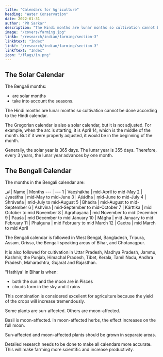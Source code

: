 ```yaml
---
title: "Calendars for Agriculture"
heading: "Water Conservation"
date: 2022-01-31
author: "PR Sarkar"
description: "The Hindi months are lunar months so cultivation cannot be done according to the Hindi calendar"
image: "/covers/farming.jpg"
linkb: "/research/indian/farming/section-3"
linkbtext: "Index"
linkf: "/research/indian/farming/section-3"
linkftext: "Index"
icon: "/flags/in.png"
---
```



## The Solar Calendar

The Bengali months:
- are solar months
- take into account the seasons. 

The Hindi months are lunar months so cultivation cannot be done according to the Hindi calendar.

The Gregorian calendar is also a solar calendar, but it is not adjusted. For example, when the arc is starting, it is April 14, which is the middle of the month. But if it were properly adjusted, it would be in the beginning of the month.

Generally, the solar year is 365 days. The lunar year is 355 days. Therefore, every 3 years, the lunar year advances by one month.


## The Bengali Calendar

The months in the Bengali calendar are:

_# | Name | Months
--- | ---
1 | Vaeshákha | mid-April to mid-May
2 | Jyaeśt́ha  | mid-May to mid-June
3 | Aśádha | mid-June to mid-July
4 | Shrávańa | mid-July to mid-August
5 | Bhádra | mid-August to mid-September
6 | Áshvina | mid-September to mid-October
7 | Kárttika |  mid October to mid November
8 | Agrahayańa | mid November to mid December
9 | Pauśa | mid December to mid January
10 | Mágha | mid January to mid February
11 | Phálguna | mid February to mid March
12 | Caetra | mid March to mid April



The Bengali calendar is followed in West Bengal, Bangladesh, Tripura, Assam, Orissa, the Bengali speaking areas of Bihar, and Chotanagpur. 

It is also followed for cultivation in Uttar Pradesh, Madhya Pradesh, Jammu, Kashmir, the Punjab, Himachal Pradesh, Tibet, Kerala, Tamil Nadu, Andhra Pradesh, Maharashtra, Gujarat and Rajasthan.


"Hathiya' in Bihar is when:
- both the sun and the moon are in Pisces
- clouds form in the sky and it rains

This combination is considered excellent for agriculture because the yield of the crops will increase tremendously.

Some plants are sun-affected. Others are moon-affected. 

Basil is moon-affected. In moon-affected herbs, the effect increases on the full moon. 

Sun-affected and moon-affected plants should be grown in separate areas.

Detailed research needs to be done to make all calendars more accurate. This will make farming more scientific and increase productivity.

<!-- The Bengali calendar is based on the cycles of the moon. Detailed research needs to be done to make all calendars more accurate. This will make farming more scientific and increase productivity.
 -->
